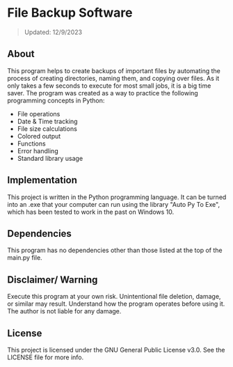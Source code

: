 # File Backup Software

> Updated: 12/9/2023

## About

This program helps to create backups of important files by automating the process of creating directories, naming them, and copying over files. As it only takes a few seconds to execute for most small jobs, it is a big time saver. The program was created as a way to practice the following programming concepts in Python:

- File operations
- Date & Time tracking
- File size calculations
- Colored output
- Functions
- Error handling
- Standard library usage

## Implementation

This project is written in the Python programming language. It can be turned into an .exe that your computer can run using the library "Auto Py To Exe", which has been tested to work in the past on Windows 10.

## Dependencies

This program has no dependencies other than those listed at the top of the main.py file.

## Disclaimer/ Warning

Execute this program at your own risk. Unintentional file deletion, damage, or similar may result​. Understand how the program operates before using it. The author is not liable for any damage.

## License

This project is licensed under the GNU General Public License v3.0. See the LICENSE file for more info.
